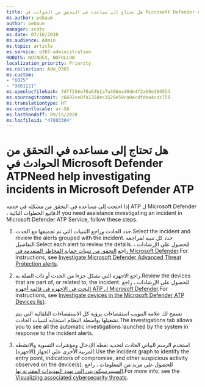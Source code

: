 ```yaml
---
title: هل تحتاج إلى مساعده في التحقق من الحوادث في Microsoft Defender ATP
ms.author: pebaum
author: pebaum
manager: scotv
ms.date: 07/16/2020
ms.audience: Admin
ms.topic: article
ms.service: o365-administration
ROBOTS: NOINDEX, NOFOLLOW
localization_priority: Priority
ms.collection: Adm_O365
ms.custom:
- "6025"
- "9001221"
ms.openlocfilehash: fdff256e70a63b1a7a306ea40de4f2a68e39455d
ms.sourcegitcommit: c6692ce0fa1358ec3529e59ca0ecdfdea4cdc759
ms.translationtype: HT
ms.contentlocale: ar-SA
ms.lasthandoff: 09/15/2020
ms.locfileid: "47803304"
---
```

# <a name="need-help-investigating-incidents-in-microsoft-defender-atp"></a><span data-ttu-id="4c070-102">هل تحتاج إلى مساعده في التحقق من الحوادث في Microsoft Defender ATP</span><span class="sxs-lookup"><span data-stu-id="4c070-102">Need help investigating incidents in Microsoft Defender ATP</span></span>

<span data-ttu-id="4c070-103">إذا احتجت إلى مساعده في التحقق من مشكله في خدمه ATP ل Microsoft Defender ، فاتبع الخطوات التالية.</span><span class="sxs-lookup"><span data-stu-id="4c070-103">If you need assistance investigating an incident in Microsoft Defender ATP Service, follow these steps.</span></span>

1. <span data-ttu-id="4c070-104">حدد الحادث وراجع التنبيات التي تم تجميعها مع الحدث.</span><span class="sxs-lookup"><span data-stu-id="4c070-104">Select the incident and review the alerts grouped with the incident.</span></span> <span data-ttu-id="4c070-105">حدد كل تنبيه لمراجعه التفاصيل.</span><span class="sxs-lookup"><span data-stu-id="4c070-105">Select each alert to review the details.</span></span> <span data-ttu-id="4c070-106">للحصول علي الإرشادات ، راجع [التحقق من تنبيات حماية المخاطر المتقدمة في Microsoft Defender](https://docs.microsoft.com/windows/security/threat-protection/microsoft-defender-atp/investigate-alerts).</span><span class="sxs-lookup"><span data-stu-id="4c070-106">For instructions, see [Investigate Microsoft Defender Advanced Threat Protection alerts](https://docs.microsoft.com/windows/security/threat-protection/microsoft-defender-atp/investigate-alerts).</span></span>
2. <span data-ttu-id="4c070-107">راجع الاجهزه التي تشكل جزءا من الحدث أو ذات الصلة به.</span><span class="sxs-lookup"><span data-stu-id="4c070-107">Review the devices that are part of, or related to, the incident.</span></span> <span data-ttu-id="4c070-108">للحصول علي الإرشادات ، راجع [البحث في الاجهزه في قائمه أجهزه ATP ل Microsoft Defender](https://docs.microsoft.com/windows/security/threat-protection/microsoft-defender-atp/investigate-machines).</span><span class="sxs-lookup"><span data-stu-id="4c070-108">For instructions, see [Investigate devices in the Microsoft Defender ATP Devices list](https://docs.microsoft.com/windows/security/threat-protection/microsoft-defender-atp/investigate-machines).</span></span><br/>
 
    <span data-ttu-id="4c070-109">تسمح لك علامة التبويب استقصاءات برؤية كل الاستقصاءات التلقائية التي يتم تشغيلها بواسطة النظام استجابه لتنبيات الحادث.</span><span class="sxs-lookup"><span data-stu-id="4c070-109">The investigations tab allows you to see all the automatic investigations launched by the system in response to the incident alerts.</span></span>
3. <span data-ttu-id="4c070-110">استخدم الرسم البياني الحادث لتحديد نقطه الإدخال ومؤشرات التسوية والانشطه المريبة الأخرى علي الجهاز (الاجهزه).</span><span class="sxs-lookup"><span data-stu-id="4c070-110">Use the incident graph to identify the entry point, indications of compromise, and other suspicious activity observed on the device(s).</span></span> <span data-ttu-id="4c070-111">للحصول علي مزيد من المعلومات ، راجع [السيبيرسيكوريتي التي تهدد التهديدات المقترنة بها](https://docs.microsoft.com/windows/security/threat-protection/microsoft-defender-atp/investigate-incidents#visualizing-associated-cybersecurity-threats).</span><span class="sxs-lookup"><span data-stu-id="4c070-111">For more info, see the [Visualizing associated cybersecurity threats](https://docs.microsoft.com/windows/security/threat-protection/microsoft-defender-atp/investigate-incidents#visualizing-associated-cybersecurity-threats).</span></span>  